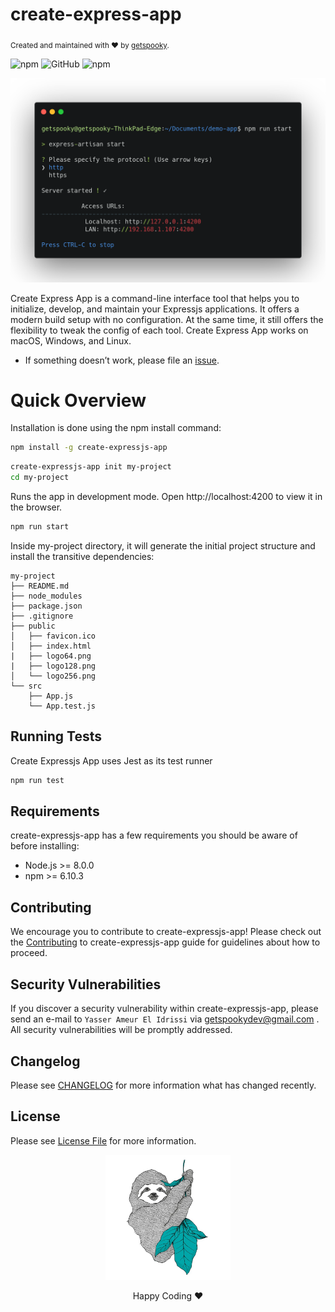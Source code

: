 # create-express-app

<sub>Created and maintained with ❤️ by <a href="https://github.com/getspooky">getspooky</a>.</sub>

![npm](https://img.shields.io/npm/v/create-expressjs-app?style=for-the-badge)
![GitHub](https://img.shields.io/github/license/getspooky/create-express-app?style=for-the-badge)
![npm](https://img.shields.io/npm/dw/create-expressjs-app?style=for-the-badge)

<img src="docs/media/carbonTerminal.png" />

Create Express App is a command-line interface tool that helps you to initialize, develop, and maintain your Expressjs applications.
It offers a modern build setup with no configuration. At the same time, it still offers the flexibility to tweak the config of each tool.
Create Express App works on macOS, Windows, and Linux.<br>

- If something doesn’t work, please file an [issue](https://github.com/getspooky/create-express-app/issues).<br>

# Quick Overview

Installation is done using the npm install command:

```sh
npm install -g create-expressjs-app
```

```sh
create-expressjs-app init my-project
cd my-project
```

Runs the app in development mode.
Open http://localhost:4200 to view it in the browser.

```sh
npm run start
```

Inside my-project directory, it will generate the initial project structure and install the transitive dependencies:

```
my-project
├── README.md
├── node_modules
├── package.json
├── .gitignore
├── public
│   ├── favicon.ico
│   ├── index.html
|   ├── logo64.png
|   ├── logo128.png
│   └── logo256.png
└── src
    ├── App.js
    └── App.test.js
```

## Running Tests

Create Expressjs App uses Jest as its test runner

```sh
npm run test
```

## Requirements

create-expressjs-app has a few requirements you should be aware of before installing:

- Node.js >= 8.0.0
- npm >= 6.10.3

## Contributing

We encourage you to contribute to create-expressjs-app! Please check out the [Contributing](/Contributing.md) to create-expressjs-app guide for guidelines about how to proceed.

## Security Vulnerabilities

If you discover a security vulnerability within create-expressjs-app, please send an e-mail to `Yasser Ameur El Idrissi` via getspookydev@gmail.com . All security vulnerabilities will be promptly addressed.

## Changelog

Please see [CHANGELOG](CHANGELOG.md) for more information what has changed recently.

## License

Please see [License File](LICENSE.md) for more information.

<p align="center">
 <img src="docs/media/coding.jpeg" width="200" height="200" />
</p>

<div align="center">
   Happy Coding ❤️
</div>
